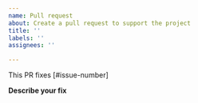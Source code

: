 ```yaml
---
name: Pull request
about: Create a pull request to support the project
title: ''
labels: ''
assignees: ''

---
```


This PR fixes [#issue-number]

**Describe your fix**